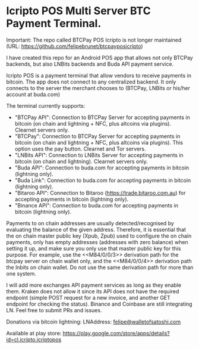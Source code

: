 # Icripto POS Multi Server BTC Payment Terminal.
Important: The repo called BTCPay POS Icripto is not longer maintained (URL: https://github.com/felipebrunet/btcpayposicripto)

I have created this repo for an Android POS app that allows not only BTCPay backends, but also LNBits backends and Buda API payment service.

Icripto POS is a payment terminal that allow vendors to receive payments in bitcoin.
The app does not connect to any centralized backend. 
It only connects to the server the merchant chooses to (BTCPay, LNBits or his/her account at buda.com)

The terminal currently supports:
- "BTCPay API": Connection to BTCPay Server for accepting payments in bitcoin (on chain and lightning + NFC, plus altcoins via plugins). Clearnet servers only.
- "BTCPay": Connection to BTCPay Server for accepting payments in bitcoin (on chain and lightning + NFC, plus altcoins via plugins). This option uses the pay button. Clearnet and Tor servers.
- "LNBits API": Connection to LNBits Server for accepting payments in bitcoin (on chain and lightning). Clearnet servers only.
- "Buda API": Connection to buda.com for accepting payments in bitcoin (lightning only).
- "Buda Link": Connection to buda.com for accepting payments in bitcoin (lightning only).
- "Bitaroo API": Connection to Bitaroo (https://trade.bitaroo.com.au) for accepting payments in bitcoin (lightning only).
- "Binance API": Connection to buda.com for accepting payments in bitcoin (lightning only).

Payments to on chain addresses are usually detected/recognised by evaluating the balance of the given address. Therefore, it is essential that the on chain master public key (Xpub, Zpub) used to configure the on chain payments, only has empty addresses (addresses with zero balance) when setting it up, and make sure you only use that master public key for this purpose.
For example, use the <<M84/0/0/3>> derivation path for the btcpay server on chain wallet only, and the <<M84/0/0/4>> derivation path the lnbits on chain wallet. Do not use the same derivation path for more than one system.

I will add more exchanges API payment services as long as they enable them.
Kraken does not allow it since its API does not have the required endpoint (simple POST request for a new invoice, and another GET endpoint for checking the status). 
Binance and Coinbase are still integrating LN.
Feel free to submit PRs and issues.

Donations via bitcoin lightning:
LNAddress: felipe@walletofsatoshi.com

Available at play store:
https://play.google.com/store/apps/details?id=cl.icripto.icriptopos


